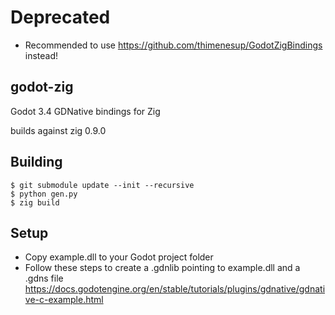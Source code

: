 
# Deprecated
* Recommended to use https://github.com/thimenesup/GodotZigBindings instead!

## godot-zig
Godot 3.4 GDNative bindings for Zig

builds against zig 0.9.0

## Building
```
$ git submodule update --init --recursive
$ python gen.py
$ zig build
```

## Setup
* Copy example.dll to your Godot project folder
* Follow these steps to create a .gdnlib pointing to example.dll and a .gdns file
https://docs.godotengine.org/en/stable/tutorials/plugins/gdnative/gdnative-c-example.html
